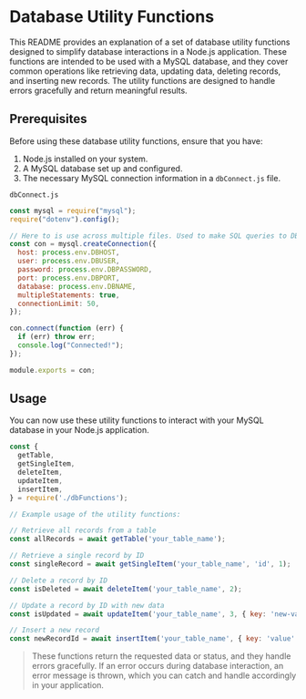 # Database Utility Functions
This README provides an explanation of a set of database utility functions designed to simplify database interactions in a Node.js application. These functions are intended to be used with a MySQL database, and they cover common operations like retrieving data, updating data, deleting records, and inserting new records. The utility functions are designed to handle errors gracefully and return meaningful results.

## Prerequisites
Before using these database utility functions, ensure that you have:

1. Node.js installed on your system.
2. A MySQL database set up and configured.
3. The necessary MySQL connection information in a `dbConnect.js` file.

`dbConnect.js`
```javascript
const mysql = require("mysql");
require("dotenv").config();

// Here to is use across multiple files. Used to make SQL queries to DB
const con = mysql.createConnection({
  host: process.env.DBHOST,
  user: process.env.DBUSER,
  password: process.env.DBPASSWORD,
  port: process.env.DBPORT,
  database: process.env.DBNAME,
  multipleStatements: true,
  connectionLimit: 50,
});

con.connect(function (err) {
  if (err) throw err;
  console.log("Connected!");
});

module.exports = con;

```

## Usage
You can now use these utility functions to interact with your MySQL database in your Node.js application.

```javascript
const {
  getTable,
  getSingleItem,
  deleteItem,
  updateItem,
  insertItem,
} = require('./dbFunctions');

// Example usage of the utility functions:

// Retrieve all records from a table
const allRecords = await getTable('your_table_name');

// Retrieve a single record by ID
const singleRecord = await getSingleItem('your_table_name', 'id', 1);

// Delete a record by ID
const isDeleted = await deleteItem('your_table_name', 2);

// Update a record by ID with new data
const isUpdated = await updateItem('your_table_name', 3, { key: 'new-value' });

// Insert a new record
const newRecordId = await insertItem('your_table_name', { key: 'value' });
```

> These functions return the requested data or status, and they handle errors gracefully. If an error occurs during database interaction, an error message is thrown, which you can catch and handle accordingly in your application.